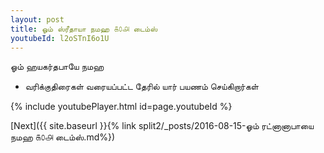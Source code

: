 ```yaml
---
layout: post
title: ஓம் ஸ்ரீதாயா நமஹ ௧௦௮ டைம்ஸ்
youtubeId: l2oSTnI6o1U
---
```

 
 
 ஓம் ஹயகர்தபாயே நமஹ  
 
 -  வரிக்குதிரைகள் வரையப்பட்ட தேரில் யார் பயணம் செய்கிறார்கள் 
 
  
 
  
 
 
 
 
 
 


{% include youtubePlayer.html id=page.youtubeId %}
 
[Next]({{ site.baseurl }}{% link  split2/_posts/2016-08-15-ஓம் ரட்னானாபாயை நமஹ ௧௦௮ டைம்ஸ்.md%})
 
